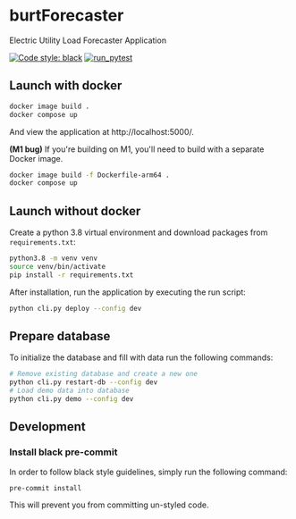 # burtForecaster
Electric Utility Load Forecaster Application

[![Code style: black](https://img.shields.io/badge/code%20style-black-000000.svg)](https://github.com/psf/black)
[![run_pytest](https://github.com/dpinney/burtForecaster/actions/workflows/run_pytest.yaml/badge.svg)](https://github.com/dpinney/burtForecaster/actions/workflows/run_pytest.yaml)

## Launch with docker

```sh
docker image build .
docker compose up
```

And view the application at http://localhost:5000/.

**(M1 bug)** If you're building on M1, you'll need to build with a separate 
Docker image.

```sh
docker image build -f Dockerfile-arm64 .
docker compose up
```

## Launch without docker

Create a python 3.8 virtual environment and download packages from `requirements.txt`:

```sh
python3.8 -m venv venv
source venv/bin/activate
pip install -r requirements.txt
```

After installation, run the application by executing the run script:

```sh
python cli.py deploy --config dev
```

## Prepare database

To initialize the database and fill with data run the following commands:

```sh
# Remove existing database and create a new one
python cli.py restart-db --config dev
# Load demo data into database
python cli.py demo --config dev
```

## Development

### Install black pre-commit

In order to follow black style guidelines, simply run the following command:

```sh
pre-commit install
```

This will prevent you from committing un-styled code.